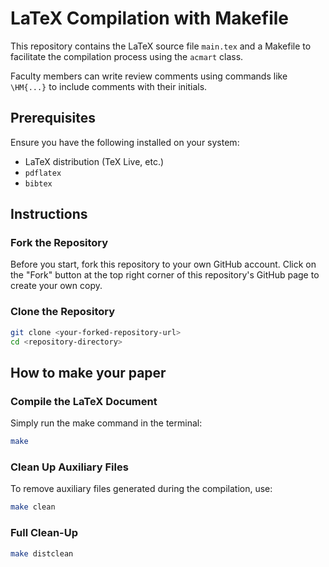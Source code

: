 # LaTeX Compilation with Makefile

This repository contains the LaTeX source file `main.tex` and a Makefile to facilitate the compilation process using the `acmart` class.

Faculty members can write review comments using commands like `\HM{...}` to include comments with their initials.

## Prerequisites

Ensure you have the following installed on your system:

- LaTeX distribution (TeX Live, etc.)
- `pdflatex`
- `bibtex`

## Instructions

### Fork the Repository
Before you start, fork this repository to your own GitHub account.
Click on the "Fork" button at the top right corner of this repository's GitHub page to create your own copy.

### Clone the Repository
```bash
git clone <your-forked-repository-url>
cd <repository-directory>
```

## How to make your paper
### Compile the LaTeX Document

Simply run the make command in the terminal:

```bash
make
```

### Clean Up Auxiliary Files
To remove auxiliary files generated during the compilation, use:

```bash
make clean
```

### Full Clean-Up

```bash
make distclean
```